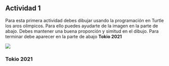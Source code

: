 ## Actividad 1 
Para esta primera actividad debes dibujar usando la programación en Turtle los aros olimpicos. Para ello puedes ayudarte de la imagen en la parte de abajo.
Debes mantener una buena proporción y simitud en el dibujo. Para terminar debe aparecer en la parte de abajo **Tokio 2021**

<img src="https://e7.pngegg.com/pngimages/164/481/png-clipart-olympic-rings-olympic-rings-thumbnail.png">
<h3>Tokio 2021</h3>
